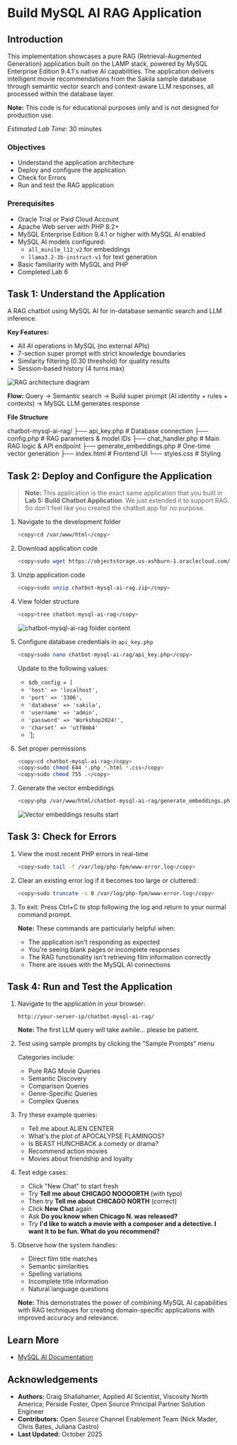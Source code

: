 # Build MySQL AI RAG Application

## Introduction

This implementation showcases a pure RAG (Retrieval-Augmented Generation) application built on the LAMP stack, powered by MySQL Enterprise Edition 9.4.1's native AI capabilities. The application delivers intelligent movie recommendations from the Sakila sample database through semantic vector search and context-aware LLM responses, all processed within the database layer.

**Note:** This code is for educational purposes only and is not designed for production use.

_Estimated Lab Time:_ 30 minutes

### Objectives

- Understand the application architecture
- Deploy and configure the application
- Check for Errors
- Run and test the RAG application

### Prerequisites

- Oracle Trial or Paid Cloud Account
- Apache Web server with PHP 8.2+
- MySQL Enterprise Edition 9.4.1 or higher with MySQL AI enabled
- MySQL AI models configured:
  - `all_minilm_l12_v2` for embeddings
  - `llama3.2-3b-instruct-v1` for text generation
- Basic familiarity with MySQL and PHP
- Completed Lab 6

## Task 1: Understand the Application

A RAG chatbot using MySQL AI for in-database semantic search and LLM inference.

**Key Features:**
- All AI operations in MySQL (no external APIs)
- 7-section super prompt with strict knowledge boundaries
- Similarity filtering (0.30 threshold) for quality results
- Session-based history (4 turns max)

![RAG architecture diagram](./images/rag-architecture-diagram.png "RAG request-response flow")

**Flow:** Query → Semantic search → Build super prompt (AI identity + rules + contexts) → MySQL LLM generates response


**File Structure**

chatbot-mysql-ai-rag/
├── api_key.php              # Database connection
├── config.php               # RAG parameters & model IDs
├── chat_handler.php         # Main RAG logic & API endpoint
├── generate_embeddings.php  # One-time vector generation
├── index.html               # Frontend UI
└── styles.css               # Styling




## Task 2: Deploy and Configure the Application

> **Note:** This application is the exact same application that you built in **Lab 5: Build Chatbot Application**. 
We just extended it to support RAG. So don't feel like you created the chatbot app for no purpose.

1. Navigate to the development folder

    ```bash
    <copy>cd /var/www/html</copy>
    ```

2. Download application code

    ```bash
    <copy>sudo wget https://objectstorage.us-ashburn-1.oraclecloud.com/p/Jpp9H3R-FwV2DTHA1m3NkjBcPM5VyN5m2ASaizg1BPnG6x79hmJMig6g-98kFSKB/n/idazzjlcjqzj/b/mysql-ai-store/o/chatbot-mysql-ai-rag.zip</copy>
    ```

3. Unzip application code

    ```bash
    <copy>sudo unzip chatbot-mysql-ai-rag.zip</copy>
    ```

4. View folder structure

    ```bash
    <copy>tree chatbot-mysql-ai-rag</copy>
    ```
    ![chatbot-mysql-ai-rag folder content](./images/file-structure.png "chatbot-mysql-ai-rag folder content")

5. Configure database credentials in `api_key.php`

    ```bash
    <copy>sudo nano chatbot-mysql-ai-rag/api_key.php</copy>
    ```

    Update to the following values:
    - `$db_config = [`
    - `'host' => 'localhost',`
    - `'port' => '3306',`
    - `'database' => 'sakila',`
    - `'username' => 'admin',`
    - `'password' => 'Workshop2024!',`
    - `'charset' => 'utf8mb4'`
    - `];

6. Set proper permissions

    ```bash
    <copy>cd chatbot-mysql-ai-rag</copy>
    <copy>sudo chmod 644 *.php *.html *.css</copy>
    <copy>sudo chmod 755 .</copy>
    ```

7. Generate the vector embeddings

    ```bash
    <copy>php /var/www/html/chatbot-mysql-ai-rag/generate_embeddings.php</copy>
    ```

    ![Vector embeddings results start](./images/generate-embedding.png "Vector embeddings results start")

## Task 3: Check for Errors

1. View the most recent PHP errors in real-time

    ```bash
    <copy>sudo tail -f /var/log/php-fpm/www-error.log</copy>
    ```

2. Clear an existing error log if it becomes too large or cluttered:

    ```bash
    <copy>sudo truncate -s 0 /var/log/php-fpm/www-error.log</copy>
    ```
3. To exit: Press Ctrl+C to stop following the log and return to your normal command prompt.

    **Note:** These commands are particularly helpful when:
    - The application isn't responding as expected
    - You're seeing blank pages or incomplete responses
    - The RAG functionality isn't retrieving film information correctly
    - There are issues with the MySQL AI connections

## Task 4: Run and Test the Application

1. Navigate to the application in your browser:

    `http://your-server-ip/chatbot-mysql-ai-rag/`

     **Note:** The first LLM query will take awhile... please be patient.

2. Test using sample prompts by clicking the "Sample Prompts" menu

    Categories include:
    - Pure RAG Movie Queries
    - Semantic Discovery
    - Comparison Queries
    - Genre-Specific Queries
    - Complex Queries

3. Try these example queries:

    - Tell me about ALIEN CENTER
    - What's the plot of APOCALYPSE FLAMINGOS?
    - Is BEAST HUNCHBACK a comedy or drama?
    - Recommend action movies
    - Movies about friendship and loyalty

4. Test edge cases:

    - Click "New Chat" to start fresh
    - Try **Tell me about CHICAGO NOOOORTH** (with typo)
    - Then try **Tell me about CHICAGO NORTH** (correct)
    - Click **New Chat** again
    - Ask **Do you know when Chicago N. was released?**
    - Try **I'd like to watch a movie with a composer and a detective. I want it to be fun. What do you recommend?**

5. Observe how the system handles:

    - Direct film title matches
    - Semantic similarities
    - Spelling variations
    - Incomplete title information
    - Natural language questions

    **Note:** This demonstrates the power of combining MySQL AI capabilities with RAG techniques for creating domain-specific applications with improved accuracy and relevance.

## Learn More

- [MySQL AI Documentation](https://dev.mysql.com/doc/mysql-ai/9.4/en/)

## Acknowledgements

- **Authors:** Craig Shallahamer, Applied AI Scientist, Viscosity North America; Perside Foster, Open Source Principal Partner Solution Engineer
- **Contributors:** Open Source Channel Enablement Team (Nick Mader, Chris Bates, Juliana Castro)
- **Last Updated:** October 2025